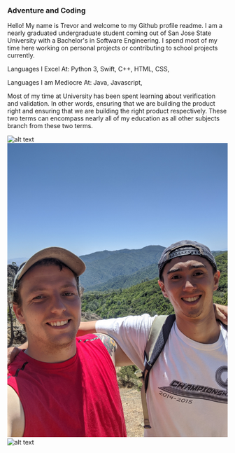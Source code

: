 ### Adventure and Coding

Hello! My name is Trevor and welcome to my Github profile readme. I am a nearly graduated undergraduate student coming out of San Jose State University with a Bachelor's in Software Engineering. I spend most of my time here working on personal projects or contributing to school projects currently.

Languages I Excel At:
Python 3,
Swift,
C++,
HTML,
CSS,

Languages I am Mediocre At:
Java,
Javascript,

Most of my time at University has been spent learning about verification and validation. In other words, ensuring that we are building the product right and ensuring that we are building the right product respectively. These two terms can encompass nearly all of my education as all other subjects branch from these two terms.

![alt text](IMG_20200809_092034.jpg)
![alt text](IMG_20200630_120155.jpg)
![alt text](IMG_20200613_172332.jpg)
